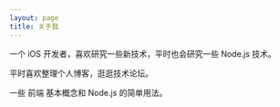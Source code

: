 ```yaml
---
layout: page
title: 关于我 
---
```


一个 iOS 开发者，喜欢研究一些新技术，平时也会研究一些 Node.js 技术。
<p>
平时喜欢整理个人博客，逛逛技术论坛。
<p>
 一些 前端 基本概念和 Node.js 的简单用法。

<p>

<!-- {% include comments.html %} -->



